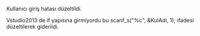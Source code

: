 Kullanıcı giriş hatası düzeltildi.

Vstudio2013 de if yapısına girmiyordu bu scanf_s("%c", &KulAdi, 1); ifadesi düzeltilerek giderildi.

